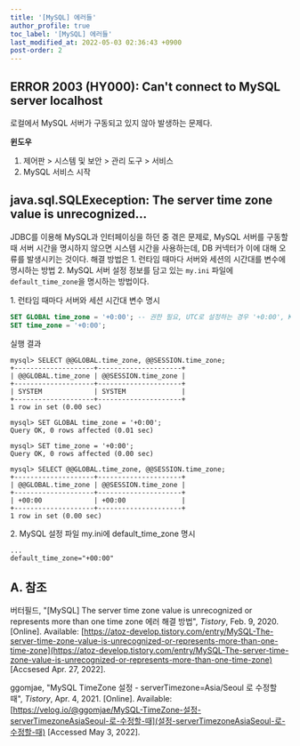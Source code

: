 ```yaml
---
title: '[MySQL] 에러들'
author_profile: true
toc_label: '[MySQL] 에러들'
last_modified_at: 2022-05-03 02:36:43 +0900
post-order: 2
---
```


## ERROR 2003 (HY000): Can't connect to MySQL server localhost
로컬에서 MySQL 서버가 구동되고 있지 않아 발생하는 문제다.

**윈도우**<br>
1. 제어판 > 시스템 및 보안 > 관리 도구 > 서비스
2. MySQL 서비스 시작

## java.sql.SQLExeception: The server time zone value is unrecognized...
JDBC를 이용해 MySQL과 인터페이싱을 하던 중 겪은 문제로, MySQL 서버를 구동할 때 서버 시간을 명시하지 않으면 시스템 시간을 사용하는데, DB 커넥터가 이에 대해 오류를 발생시키는 것이다. 해결 방법은 1. 런타임 때마다 서버와 세션의 시간대를 변수에 명시하는 방법 2. MySQL 서버 설정 정보를 담고 있는 `my.ini` 파일에 `default_time_zone`을 명시하는 방법이다.

<p class=short>1. 런타임 때마다 서버와 세션 시간대 변수 명시</p>

```sql
SET GLOBAL time_zone = '+0:00'; -- 권한 필요, UTC로 설정하는 경우 '+0:00', KST는 '+9:00'
SET time_zone = '+0:00';
```

<p class=short>실행 결과</p>

```txt:CMD
mysql> SELECT @@GLOBAL.time_zone, @@SESSION.time_zone;
+--------------------+---------------------+
| @@GLOBAL.time_zone | @@SESSION.time_zone |
+--------------------+---------------------+
| SYSTEM             | SYSTEM              |
+--------------------+---------------------+
1 row in set (0.00 sec)

mysql> SET GLOBAL time_zone = '+0:00';
Query OK, 0 rows affected (0.01 sec)

mysql> SET time_zone = '+0:00';
Query OK, 0 rows affected (0.00 sec)

mysql> SELECT @@GLOBAL.time_zone, @@SESSION.time_zone;
+--------------------+---------------------+
| @@GLOBAL.time_zone | @@SESSION.time_zone |
+--------------------+---------------------+
| +00:00             | +00:00              |
+--------------------+---------------------+
1 row in set (0.00 sec)
```

<p class=short>2. MySQL 설정 파일 <c>my.ini</c>에 <c>default_time_zone</c> 명시</p>

```txt:<MySQL가 설치된 최상위 폴더>/current/my.ini
...
default_time_zone="+00:00"
```

## A. 참조
버터필드, "[MySQL] The server time zone value is unrecognized or represents more than one time zone 에러 해결 방법", *Tistory*, Feb. 9, 2020. [Online]. Available: [https://atoz-develop.tistory.com/entry/MySQL-The-server-time-zone-value-is-unrecognized-or-represents-more-than-one-time-zone](https://atoz-develop.tistory.com/entry/MySQL-The-server-time-zone-value-is-unrecognized-or-represents-more-than-one-time-zone) [Accsesed Apr. 27, 2022].

ggomjae, "MySQL TimeZone 설정 - serverTimezone=Asia/Seoul 로 수정할 때", *Tistory*, Apr. 4, 2021. [Online]. Available: [https://velog.io/@ggomjae/MySQL-TimeZone-설정-serverTimezoneAsiaSeoul-로-수정할-때](설정-serverTimezoneAsiaSeoul-로-수정할-때) [Accessed May 3, 2022].
